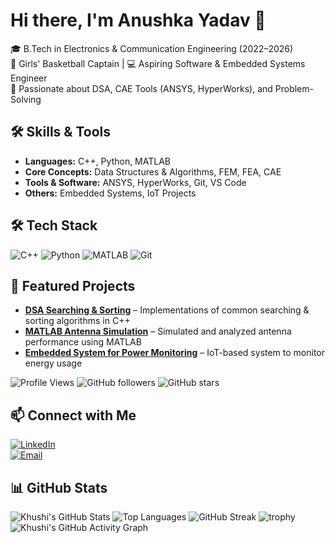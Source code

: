 # Hi there, I'm Anushka Yadav 👋  
🎓 B.Tech in Electronics & Communication Engineering (2022–2026)  
🏀 Girls' Basketball Captain | 💻 Aspiring Software & Embedded Systems Engineer  
🚀 Passionate about DSA, CAE Tools (ANSYS, HyperWorks), and Problem-Solving



## 🛠 Skills & Tools
- **Languages:** C++, Python, MATLAB  
- **Core Concepts:** Data Structures & Algorithms, FEM, FEA, CAE  
- **Tools & Software:** ANSYS, HyperWorks, Git, VS Code  
- **Others:** Embedded Systems, IoT Projects





## 🛠 Tech Stack
![C++](https://img.shields.io/badge/C++-00599C?style=flat&logo=c%2B%2B&logoColor=white)
![Python](https://img.shields.io/badge/Python-3776AB?style=flat&logo=python&logoColor=white)
![MATLAB](https://img.shields.io/badge/MATLAB-orange?style=flat&logo=mathworks)
![Git](https://img.shields.io/badge/Git-F05032?style=flat&logo=git&logoColor=white)




## 🚀 Featured Projects
- [**DSA Searching & Sorting**](https://github.com/Khushi20010/DSA-SEARCHING-AND-SORTING) – Implementations of common searching & sorting algorithms in C++
- [**MATLAB Antenna Simulation**](#) – Simulated and analyzed antenna performance using MATLAB
- [**Embedded System for Power Monitoring**](#) – IoT-based system to monitor energy usage




![Profile Views](https://komarev.com/ghpvc/?username=Khushi20010&color=blue)
![GitHub followers](https://img.shields.io/github/followers/Khushi20010?style=social)
![GitHub stars](https://img.shields.io/github/stars/Khushi20010?style=social)



## 📫 Connect with Me  
[![LinkedIn](https://img.shields.io/badge/LinkedIn-Khushi%20Yadav-blue?logo=linkedin)](https://www.linkedin.com/in/anushka-y-5bb82b239/)  
[![Email](https://img.shields.io/badge/Email-khushiyadav@gmail.com-red?logo=gmail)](anushkayadav382@gmail.com)






## 📊 GitHub Stats

![Khushi's GitHub Stats](https://github-readme-stats.vercel.app/api?username=Khushi20010&show_icons=true&theme=tokyonight)
![Top Languages](https://github-readme-stats.vercel.app/api/top-langs/?username=Khushi20010&layout=compact&theme=tokyonight)
![GitHub Streak](https://streak-stats.demolab.com?user=Khushi20010&theme=tokyonight&hide_border=true)
![trophy](https://github-profile-trophy.vercel.app/?username=Khushi20010&theme=tokyonight&row=1&column=7)
![Khushi's GitHub Activity Graph](https://github-readme-activity-graph.vercel.app/graph?username=Khushi20010&theme=tokyo-night)



